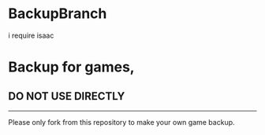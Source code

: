 # BackupBranch
i require isaac
<h1>Backup for games,</h1>
<h2>DO NOT USE DIRECTLY</h2>
<hr>
<p>Please only fork from this repository to make your own game backup.</p>

